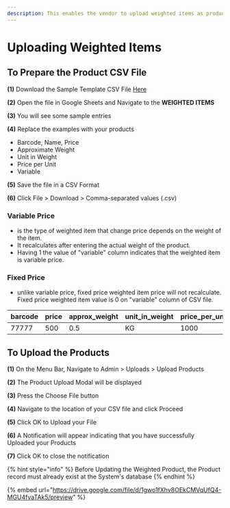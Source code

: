 ```yaml
---
description: This enables the vendor to upload weighted items as products
---
```


# Uploading Weighted Items

## To Prepare the Product CSV File

**(1)** Download the Sample Template CSV File [Here](https://docs.google.com/spreadsheets/d/1QNGs8E4O82r\_8KqVKg0CHX5-EnHN0WwOK8MyTVBM9GE/edit#gid=1008378241\&range=A1)

**(2)** Open the file in Google Sheets and Navigate to the **WEIGHTED ITEMS**

**(3)** You will see some sample entries

**(4)** Replace the examples with your products

* Barcode, Name, Price
* Approximate Weight
* Unit in Weight
* Price per Unit
* Variable

**(5)** Save the file in a CSV Format

**(6)** Click File > Download > Comma-separated values (.csv)

### Variable Price

* is the type of weighted item that change price depends on the weight of the item.
* It recalculates after entering the actual weight of the product.
* Having 1 the value of "variable" column indicates that the weighted item is variable price.

### Fixed Price

* unlike variable price, fixed price weighted item price will not recalculate. Fixed price weighted item value is 0 on "variable" column of CSV file.

| barcode | price | approx\_weight | unit\_in\_weight | price\_per\_unit | variable |
| ------- | ----- | -------------- | ---------------- | ---------------- | -------- |
| 77777   | 500   | 0.5            | KG               | 1000             | 1        |

## To Upload the Products

**(1)** On the Menu Bar, Navigate to Admin > Uploads > Upload Products

**(2)** The Product Upload Modal will be displayed

**(3)** Press the Choose File button

**(4)** Navigate to the location of your CSV file and click Proceed

**(5)** Click OK to Upload your File

**(6)** A Notification will appear indicating that you have successfully Uploaded your Products

**(7)** Click OK to close the notification

{% hint style="info" %}
Before Updating the Weighted Product, the Product record must already exist at the System's database
{% endhint %}

{% embed url="https://drive.google.com/file/d/1gwo1fXhv8OEkCMVqUfQ4-MGU4fvaTAk5/preview" %}
